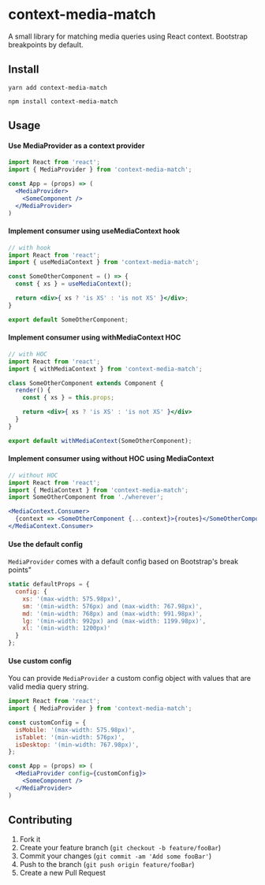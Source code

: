 # context-media-match
A small library for matching media queries using React context.  Bootstrap breakpoints by default.

## Install

```
yarn add context-media-match
```

```
npm install context-media-match
```

## Usage

#### Use MediaProvider as a context provider

```jsx
import React from 'react';
import { MediaProvider } from 'context-media-match';

const App = (props) => (
  <MediaProvider>
    <SomeComponent />
  </MediaProvider>
)
```

#### Implement consumer using useMediaContext hook

```jsx
// with hook
import React from 'react';
import { useMediaContext } from 'context-media-match';

const SomeOtherComponent = () => {
  const { xs } = useMediaContext();

  return <div>{ xs ? 'is XS' : 'is not XS' }</div>;
}

export default SomeOtherComponent;
```

#### Implement consumer using withMediaContext HOC

```jsx
// with HOC
import React from 'react';
import { withMediaContext } from 'context-media-match';

class SomeOtherComponent extends Component {
  render() {
    const { xs } = this.props;

    return <div>{ xs ? 'is XS' : 'is not XS' }</div>
  }
}

export default withMediaContext(SomeOtherComponent);
```

#### Implement consumer using without HOC using MediaContext

```jsx
// without HOC
import React from 'react';
import { MediaContext } from 'context-media-match';
import SomeOtherComponent from './wherever';

<MediaContext.Consumer>
  {context => <SomeOtherComponent {...context}>{routes}</SomeOtherComponent>}
</MediaContext.Consumer>
```

#### Use the default config
`MediaProvider` comes with a default config based on Bootstrap's break points"
```jsx
static defaultProps = {
  config: {
    xs: '(max-width: 575.98px)',
    sm: '(min-width: 576px) and (max-width: 767.98px)',
    md: '(min-width: 768px) and (max-width: 991.98px)',
    lg: '(min-width: 992px) and (max-width: 1199.98px)',
    xl: '(min-width: 1200px)'
  }
};
```

#### Use custom config
You can provide `MediaProvider` a custom config object with values that are valid media query string.

```jsx
import React from 'react';
import { MediaProvider } from 'context-media-match';

const customConfig = {
  isMobile: '(max-width: 575.98px)',
  isTablet: '(min-width: 576px)',
  isDesktop: '(min-width: 767.98px)',
};

const App = (props) => (
  <MediaProvider config={customConfig}>
    <SomeComponent />
  </MediaProvider>
)
```

## Contributing

1. Fork it
2. Create your feature branch (`git checkout -b feature/fooBar`)
3. Commit your changes (`git commit -am 'Add some fooBar'`)
4. Push to the branch (`git push origin feature/fooBar`)
5. Create a new Pull Request
